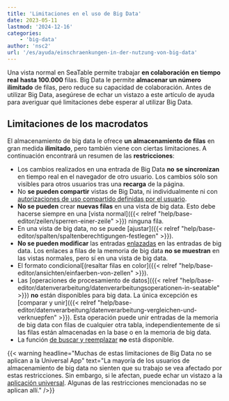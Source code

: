 ```yaml
---
title: 'Limitaciones en el uso de Big Data'
date: 2023-05-11
lastmod: '2024-12-16'
categories:
    - 'big-data'
author: 'nsc2'
url: '/es/ayuda/einschraenkungen-in-der-nutzung-von-big-data'
---
```


Una vista normal en SeaTable permite trabajar **en colaboración** **en tiempo real** **hasta 100.000** filas. Big Data le permite **almacenar un número ilimitado** de filas, pero reduce su capacidad de colaboración. Antes de utilizar Big Data, asegúrese de echar un vistazo a este artículo de ayuda para averiguar qué limitaciones debe esperar al utilizar Big Data.

## Limitaciones de los macrodatos

El almacenamiento de big data le ofrece **un almacenamiento de filas** en gran medida **ilimitado**, pero también viene con ciertas limitaciones. A continuación encontrará un resumen de las **restricciones**:

- Los cambios realizados en una entrada de Big Data **no** **se sincronizan** en tiempo real en el navegador de otro usuario. Los cambios sólo son visibles para otros usuarios tras una **recarga** de la página.
- No **se pueden compartir** vistas de Big Data, ni individualmente ni con [autorizaciones de uso compartido definidas por el usuario](https://seatable.io/es/docs/freigaben/benutzerdefinierte-freigabe-erstellen/).
- **No se pueden** crear **nuevas filas** en una vista de big data. Esto debe hacerse siempre en una [vista normal]({{< relref "help/base-editor/zeilen/sperren-einer-zeile" >}}) ninguna fila.
- En una vista de big data, no se puede [ajustar]({{< relref "help/base-editor/spalten/spaltenberechtigungen-festlegen" >}}).
- **No se pueden modificar** las entradas [enlazadas](https://seatable.io/es/docs/verknuepfungen/wie-man-tabellen-in-seatable-miteinander-verknuepft/) en las entradas de big data. Los enlaces a filas de la memoria de big data **no se muestran** en las vistas normales, pero sí en una vista de big data.
- El formato condicional[(resaltar filas en color]({{< relref "help/base-editor/ansichten/einfaerben-von-zellen" >}}).
- Las [operaciones de procesamiento de datos]({{< relref "help/base-editor/datenverarbeitung/datenverarbeitungsoperationen-in-seatable" >}}) **no** están disponibles para big data. La única excepción es [comparar y unir]({{< relref "help/base-editor/datenverarbeitung/datenverarbeitung-vergleichen-und-verknuepfen" >}}). Esta operación puede unir entradas de la memoria de big data con filas de cualquier otra tabla, independientemente de si las filas están almacenadas en la base o en la memoria de big data.
- La función [de buscar y reemplazar](https://seatable.io/es/docs/arbeiten-in-tabellen/suchen-und-ersetzen-von-werten-in-seatable/) **no** está disponible.

{{< warning  headline="Muchas de estas limitaciones de Big Data no se aplican a la Universal App"  text="La mayoría de los usuarios de almacenamiento de big data no sienten que su trabajo se vea afectado por estas restricciones. Sin embargo, si le afectan, puede echar un vistazo a la [aplicación universal](https://seatable.io/es/docs/apps/universelle-app/). Algunas de las restricciones mencionadas no se aplican allí." />}}
